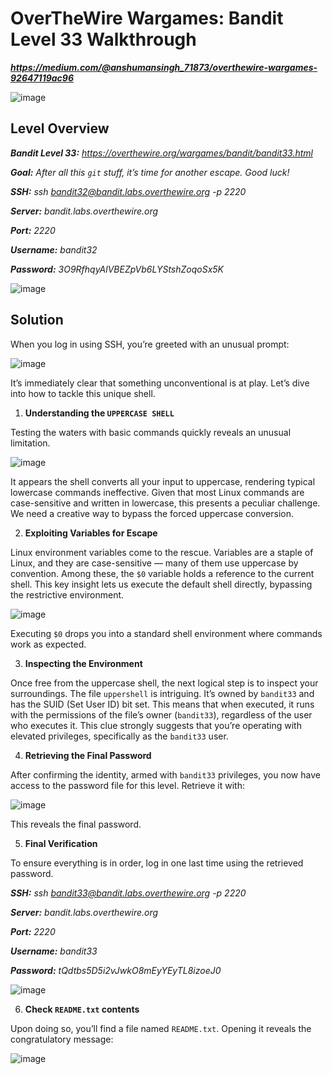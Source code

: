# OverTheWire Wargames: Bandit Level 33 Walkthrough
***https://medium.com/@anshumansingh_71873/overthewire-wargames-92647119ac96***

![image](https://github.com/user-attachments/assets/caeb6062-c509-4000-ab3e-1af5b3a1f9ef)

## Level Overview
***Bandit Level 33:** https://overthewire.org/wargames/bandit/bandit33.html*

***Goal:** After all this `git` stuff, it’s time for another escape. Good luck!*

***SSH:** ssh bandit32@bandit.labs.overthewire.org -p 2220*

***Server:** bandit.labs.overthewire.org*

***Port:** 2220*

***Username:** bandit32*

***Password:** 3O9RfhqyAlVBEZpVb6LYStshZoqoSx5K*

![image](https://github.com/user-attachments/assets/861b5d95-257d-4612-b903-b458acbfbf80)

## Solution
When you log in using SSH, you’re greeted with an unusual prompt:

![image](https://github.com/user-attachments/assets/38548fa8-d2b9-4d29-9bd5-1e547a432ce5)

It’s immediately clear that something unconventional is at play. Let’s dive into how to tackle this unique shell.

1. **Understanding the `UPPERCASE SHELL`**
   
Testing the waters with basic commands quickly reveals an unusual limitation.

![image](https://github.com/user-attachments/assets/867ba3a2-1584-4ead-9e7b-d3031f387ac4)

It appears the shell converts all your input to uppercase, rendering typical lowercase commands ineffective. Given that most Linux commands are case-sensitive and written in lowercase, this presents a peculiar challenge. We need a creative way to bypass the forced uppercase conversion.

2. **Exploiting Variables for Escape**
   
Linux environment variables come to the rescue. Variables are a staple of Linux, and they are case-sensitive — many of them use uppercase by convention. Among these, the `$0` variable holds a reference to the current shell. This key insight lets us execute the default shell directly, bypassing the restrictive environment.

![image](https://github.com/user-attachments/assets/c1c8657a-22e3-43d9-9215-15342077cbc6)

Executing `$0` drops you into a standard shell environment where commands work as expected.

3. **Inspecting the Environment**
   
Once free from the uppercase shell, the next logical step is to inspect your surroundings. The file `uppershell` is intriguing. It’s owned by `bandit33` and has the SUID (Set User ID) bit set. This means that when executed, it runs with the permissions of the file’s owner (`bandit33`), regardless of the user who executes it. This clue strongly suggests that you’re operating with elevated privileges, specifically as the `bandit33` user.

4. **Retrieving the Final Password**
   
After confirming the identity, armed with `bandit33` privileges, you now have access to the password file for this level. Retrieve it with:

![image](https://github.com/user-attachments/assets/746c7f90-5a1c-4171-8a70-329f498af6d8)

This reveals the final password.

5. **Final Verification**
   
To ensure everything is in order, log in one last time using the retrieved password.

***SSH:** ssh bandit33@bandit.labs.overthewire.org -p 2220*

***Server:** bandit.labs.overthewire.org*

***Port:** 2220*

***Username:** bandit33*

***Password:** tQdtbs5D5i2vJwkO8mEyYEyTL8izoeJ0*

![image](https://github.com/user-attachments/assets/d92cf8ec-d1b8-441e-b9a3-514bad174481)

6. **Check `README.txt` contents**
   
Upon doing so, you’ll find a file named `README.txt`. Opening it reveals the congratulatory message:

![image](https://github.com/user-attachments/assets/7ecb4d03-1072-431f-b080-19250f1aa775)
